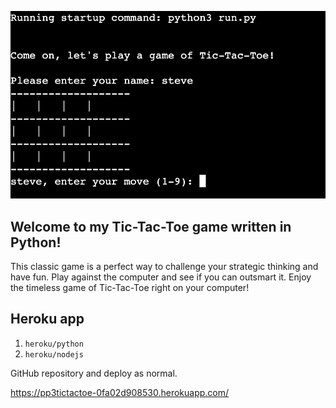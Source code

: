 ![PP3-Tic-Tac-Toe](https://github.com/micsanhag/pp3/blob/main/tictactoe.jpg)

## Welcome to my Tic-Tac-Toe game written in Python!
This classic game is a perfect way to challenge your strategic thinking and have fun.
Play against the computer and see if you can outsmart it. 
Enjoy the timeless game of Tic-Tac-Toe right on your computer!


## Heroku app

1. `heroku/python`
2. `heroku/nodejs`

GitHub repository and deploy as normal.


https://pp3tictactoe-0fa02d908530.herokuapp.com/
